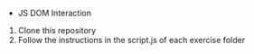 * JS DOM Interaction 

1) Clone this repository
2) Follow the instructions in the script.js of each exercise folder